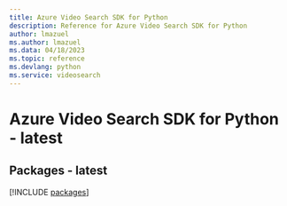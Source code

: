 ```yaml
---
title: Azure Video Search SDK for Python
description: Reference for Azure Video Search SDK for Python
author: lmazuel
ms.author: lmazuel
ms.data: 04/18/2023
ms.topic: reference
ms.devlang: python
ms.service: videosearch
---
```

# Azure Video Search SDK for Python - latest
## Packages - latest
[!INCLUDE [packages](video-search-index.md)]